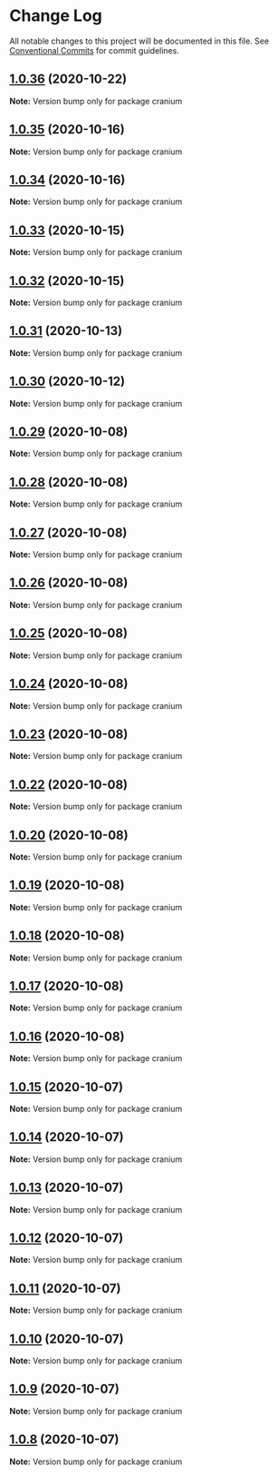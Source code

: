 # Change Log

All notable changes to this project will be documented in this file.
See [Conventional Commits](https://conventionalcommits.org) for commit guidelines.

## [1.0.36](https://github.com/alexgul4enko/bones/compare/v1.0.35...v1.0.36) (2020-10-22)

**Note:** Version bump only for package cranium





## [1.0.35](https://github.com/alexgul4enko/bones/compare/v1.0.34...v1.0.35) (2020-10-16)

**Note:** Version bump only for package cranium





## [1.0.34](https://github.com/alexgul4enko/bones/compare/v1.0.33...v1.0.34) (2020-10-16)

**Note:** Version bump only for package cranium





## [1.0.33](https://github.com/alexgul4enko/bones/compare/v1.0.32...v1.0.33) (2020-10-15)

**Note:** Version bump only for package cranium





## [1.0.32](https://github.com/alexgul4enko/bones/compare/v1.0.31...v1.0.32) (2020-10-15)

**Note:** Version bump only for package cranium





## [1.0.31](https://github.com/alexgul4enko/bones/compare/v1.0.30...v1.0.31) (2020-10-13)

**Note:** Version bump only for package cranium





## [1.0.30](https://github.com/alexgul4enko/bones/compare/v1.0.29...v1.0.30) (2020-10-12)

**Note:** Version bump only for package cranium





## [1.0.29](https://github.com/alexgul4enko/bones/compare/v1.0.28...v1.0.29) (2020-10-08)

**Note:** Version bump only for package cranium





## [1.0.28](https://github.com/alexgul4enko/bones/compare/v1.0.27...v1.0.28) (2020-10-08)

**Note:** Version bump only for package cranium





## [1.0.27](https://github.com/alexgul4enko/bones/compare/v1.0.26...v1.0.27) (2020-10-08)

**Note:** Version bump only for package cranium





## [1.0.26](https://github.com/alexgul4enko/bones/compare/v1.0.25...v1.0.26) (2020-10-08)

**Note:** Version bump only for package cranium





## [1.0.25](https://github.com/alexgul4enko/bones/compare/v1.0.24...v1.0.25) (2020-10-08)

**Note:** Version bump only for package cranium





## [1.0.24](https://github.com/alexgul4enko/bones/compare/v1.0.23...v1.0.24) (2020-10-08)

**Note:** Version bump only for package cranium





## [1.0.23](https://github.com/alexgul4enko/bones/compare/v1.0.22...v1.0.23) (2020-10-08)

**Note:** Version bump only for package cranium





## [1.0.22](https://github.com/alexgul4enko/bones/compare/v1.0.20...v1.0.22) (2020-10-08)

**Note:** Version bump only for package cranium





## [1.0.20](https://github.com/alexgul4enko/bones/compare/v1.0.19...v1.0.20) (2020-10-08)

**Note:** Version bump only for package cranium





## [1.0.19](https://github.com/alexgul4enko/bones/compare/v1.0.18...v1.0.19) (2020-10-08)

**Note:** Version bump only for package cranium





## [1.0.18](https://github.com/alexgul4enko/bones/compare/v1.0.17...v1.0.18) (2020-10-08)

**Note:** Version bump only for package cranium





## [1.0.17](https://github.com/alexgul4enko/bones/compare/v1.0.16...v1.0.17) (2020-10-08)

**Note:** Version bump only for package cranium





## [1.0.16](https://github.com/alexgul4enko/bones/compare/v1.0.15...v1.0.16) (2020-10-08)

**Note:** Version bump only for package cranium





## [1.0.15](https://github.com/alexgul4enko/bones/compare/v1.0.14...v1.0.15) (2020-10-07)

**Note:** Version bump only for package cranium





## [1.0.14](https://github.com/alexgul4enko/bones/compare/v1.0.13...v1.0.14) (2020-10-07)

**Note:** Version bump only for package cranium





## [1.0.13](https://github.com/alexgul4enko/bones/compare/v1.0.12...v1.0.13) (2020-10-07)

**Note:** Version bump only for package cranium





## [1.0.12](https://github.com/alexgul4enko/bones/compare/v1.0.11...v1.0.12) (2020-10-07)

**Note:** Version bump only for package cranium





## [1.0.11](https://github.com/alexgul4enko/bones/compare/v1.0.10...v1.0.11) (2020-10-07)

**Note:** Version bump only for package cranium





## [1.0.10](https://github.com/alexgul4enko/bones/compare/v1.0.9...v1.0.10) (2020-10-07)

**Note:** Version bump only for package cranium





## [1.0.9](https://github.com/alexgul4enko/bones/compare/v1.0.8...v1.0.9) (2020-10-07)

**Note:** Version bump only for package cranium





## [1.0.8](https://github.com/alexgul4enko/bones/compare/v1.0.6...v1.0.8) (2020-10-07)

**Note:** Version bump only for package cranium

